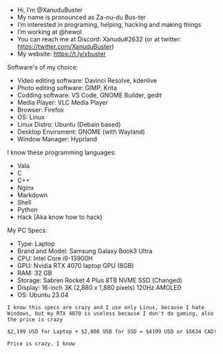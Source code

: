 - Hi, I’m @XanuduBuster
- My name is pronounced as Za-nu-du Bus-ter
- I’m interested in programing, helping, hacking and making things
- I’m working at @hewol
- You can reach me at Discord: Xanudu#2632 (or at twitter: https://twitter.com/XanuduBuster)
- My website: https://t.ly/xbuster

Software's of my choice:
* Video editing software: Davinci Resolve, kdenlive
* Photo editing software: GIMP, Krita
* Codding software: VS Code, GNOME Builder, gedit
* Media Player: VLC Media Player
* Browser: Firefox
* OS: Linux
* Linux Distro: Ubuntu (Debain based)
* Desktop Enviroment: GNOME (with Wayland)
* Window Manager: Hyprland

I know these programming languages: 
* Vala
* C
* C++
* Nginx
* Markdown
* Shell
* Python
* Hack (Aka know how to hack)


My PC Specs:
- Type: Laptop
- Brand and Model: Samsung Galaxy Book3 Ultra
- CPU: Intel Core i9-13900H
- GPU: Nvidia RTX 4070 laptop GPU (8GB)
- RAM: 32 GB
- Storage: Sabren Rocket 4 Plus 8TB NVME SSD (Changed)
- Display: 16-inch 3K (2,880 x 1,880 pixels) 120Hz AMOLED
- OS: Ubuntu 23.04

` I know this specs are crazy and I use only Linux, because I hate Windows, but my RTX 4070 is useless because I don't do gaming, also the price is crazy `

` $2,199 USD for Laptop + $2,000 USD for SSD = $4199 USD or $5634 CAD! `

` Price is crazy, I know `



